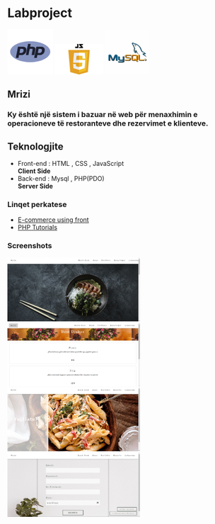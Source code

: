 # Labproject
<img src="logo.png" alt="PHP logo" width="103"> <img src="js/js.png" alt="jS logo" width="110"> <img src="mysql.jpg" alt="mysql logo" width="100">

## Mrizi
### Ky është një sistem i bazuar në web për menaxhimin e operacioneve të restoranteve dhe rezervimet e klienteve.
 ## Teknologjite

 - Front-end : HTML , CSS , JavaScript <br> **Client Side**
 - Back-end : Mysql , PHP(PDO) <br> **Server Side**


### Linqet perkatese

- [E-commerce using front](https://www.youtube.com/watch?v=18Jvyp60Vbg)
- [PHP Tutorials](https://www.w3schools.com/php/)

### Screenshots

<img src="Homepage.png" width="300"><img src="menu.png"  width="300">  <img src="Portfolio.png" width="300"> <img src="Rezervimi.png" width="300">
